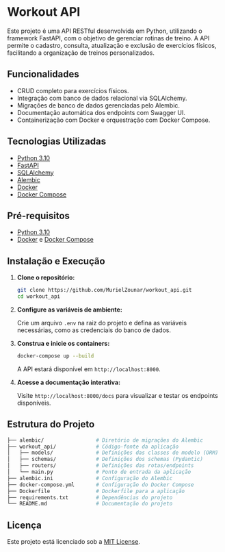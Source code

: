 # Workout API

Este projeto é uma API RESTful desenvolvida em Python, utilizando o framework FastAPI, com o objetivo de gerenciar rotinas de treino. A API permite o cadastro, consulta, atualização e exclusão de exercícios físicos, facilitando a organização de treinos personalizados.

## Funcionalidades

* CRUD completo para exercícios físicos.
* Integração com banco de dados relacional via SQLAlchemy.
* Migrações de banco de dados gerenciadas pelo Alembic.
* Documentação automática dos endpoints com Swagger UI.
* Containerização com Docker e orquestração com Docker Compose.

## Tecnologias Utilizadas

* [Python 3.10](https://www.python.org/downloads/release/python-3100/)
* [FastAPI](https://fastapi.tiangolo.com/)
* [SQLAlchemy](https://www.sqlalchemy.org/)
* [Alembic](https://alembic.sqlalchemy.org/)
* [Docker](https://www.docker.com/)
* [Docker Compose](https://docs.docker.com/compose/)

## Pré-requisitos

* [Python 3.10](https://www.python.org/downloads/release/python-3100/)
* [Docker](https://www.docker.com/get-started) e [Docker Compose](https://docs.docker.com/compose/install/)

## Instalação e Execução

1. **Clone o repositório:**

   ```bash
   git clone https://github.com/MurielZounar/workout_api.git
   cd workout_api
   ```

2. **Configure as variáveis de ambiente:**

   Crie um arquivo `.env` na raiz do projeto e defina as variáveis necessárias, como as credenciais do banco de dados.

3. **Construa e inicie os containers:**

   ```bash
   docker-compose up --build
   ```

   A API estará disponível em `http://localhost:8000`.

4. **Acesse a documentação interativa:**

   Visite `http://localhost:8000/docs` para visualizar e testar os endpoints disponíveis.

## Estrutura do Projeto

```bash
├── alembic/                 # Diretório de migrações do Alembic
├── workout_api/             # Código-fonte da aplicação
│   ├── models/              # Definições das classes de modelo (ORM)
│   ├── schemas/             # Definições dos schemas (Pydantic)
│   ├── routers/             # Definições das rotas/endpoints
│   └── main.py              # Ponto de entrada da aplicação
├── alembic.ini              # Configuração do Alembic
├── docker-compose.yml       # Configuração do Docker Compose
├── Dockerfile               # Dockerfile para a aplicação
├── requirements.txt         # Dependências do projeto
└── README.md                # Documentação do projeto
```

## Licença

Este projeto está licenciado sob a [MIT License](LICENSE).
